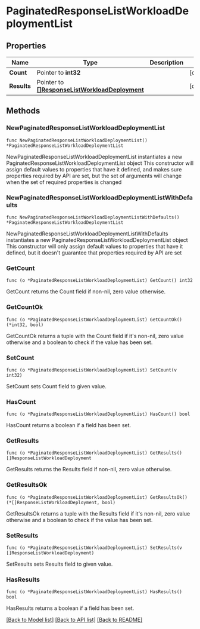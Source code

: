 # PaginatedResponseListWorkloadDeploymentList

## Properties

Name | Type | Description | Notes
------------ | ------------- | ------------- | -------------
**Count** | Pointer to **int32** |  | [optional] 
**Results** | Pointer to [**[]ResponseListWorkloadDeployment**](ResponseListWorkloadDeployment.md) |  | [optional] 

## Methods

### NewPaginatedResponseListWorkloadDeploymentList

`func NewPaginatedResponseListWorkloadDeploymentList() *PaginatedResponseListWorkloadDeploymentList`

NewPaginatedResponseListWorkloadDeploymentList instantiates a new PaginatedResponseListWorkloadDeploymentList object
This constructor will assign default values to properties that have it defined,
and makes sure properties required by API are set, but the set of arguments
will change when the set of required properties is changed

### NewPaginatedResponseListWorkloadDeploymentListWithDefaults

`func NewPaginatedResponseListWorkloadDeploymentListWithDefaults() *PaginatedResponseListWorkloadDeploymentList`

NewPaginatedResponseListWorkloadDeploymentListWithDefaults instantiates a new PaginatedResponseListWorkloadDeploymentList object
This constructor will only assign default values to properties that have it defined,
but it doesn't guarantee that properties required by API are set

### GetCount

`func (o *PaginatedResponseListWorkloadDeploymentList) GetCount() int32`

GetCount returns the Count field if non-nil, zero value otherwise.

### GetCountOk

`func (o *PaginatedResponseListWorkloadDeploymentList) GetCountOk() (*int32, bool)`

GetCountOk returns a tuple with the Count field if it's non-nil, zero value otherwise
and a boolean to check if the value has been set.

### SetCount

`func (o *PaginatedResponseListWorkloadDeploymentList) SetCount(v int32)`

SetCount sets Count field to given value.

### HasCount

`func (o *PaginatedResponseListWorkloadDeploymentList) HasCount() bool`

HasCount returns a boolean if a field has been set.

### GetResults

`func (o *PaginatedResponseListWorkloadDeploymentList) GetResults() []ResponseListWorkloadDeployment`

GetResults returns the Results field if non-nil, zero value otherwise.

### GetResultsOk

`func (o *PaginatedResponseListWorkloadDeploymentList) GetResultsOk() (*[]ResponseListWorkloadDeployment, bool)`

GetResultsOk returns a tuple with the Results field if it's non-nil, zero value otherwise
and a boolean to check if the value has been set.

### SetResults

`func (o *PaginatedResponseListWorkloadDeploymentList) SetResults(v []ResponseListWorkloadDeployment)`

SetResults sets Results field to given value.

### HasResults

`func (o *PaginatedResponseListWorkloadDeploymentList) HasResults() bool`

HasResults returns a boolean if a field has been set.


[[Back to Model list]](../README.md#documentation-for-models) [[Back to API list]](../README.md#documentation-for-api-endpoints) [[Back to README]](../README.md)


